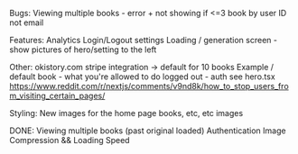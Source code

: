 Bugs:
Viewing multiple books - error + not showing if <=3
book by user ID not email

Features:
Analytics
Login/Logout settings
Loading / generation screen - show pictures of hero/setting to the left

Other:
okistory.com
stripe integration -> default for 10 books
Example / default book - what you're allowed to do logged out - auth see hero.tsx
https://www.reddit.com/r/nextjs/comments/v9nd8k/how_to_stop_users_from_visiting_certain_pages/

Styling:
New images for the home page
books, etc, etc
images

DONE:
Viewing multiple books (past original loaded)
Authentication
Image Compression && Loading Speed
